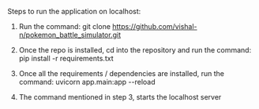 Steps to run the application on localhost:

1. Run the command: git clone https://github.com/vishal-n/pokemon_battle_simulator.git

2. Once the repo is installed, cd into the repository and run the command: pip install -r requirements.txt

3. Once all the requirements / dependencies are installed, run the command: uvicorn app.main:app --reload

4. The command mentioned in step 3, starts the localhost server
